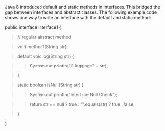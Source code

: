 Java 8 introduced default and static methods in interfaces. This bridged
the gap between interfaces and abstract classes. The following example
code shows one way to write an interface with the default and static
method:

public interface Interface1 {

>// regular abstract method

>void method1(String str);

>default void log(String str) {

>>System.out.println(\"I1 logging::\" + str);

>}

>static boolean isNull(String str) {

>>System.out.println(\"Interface Null Check\");

>>return str == null ? true : \"\".equals(str) ? true : false;

>}

}